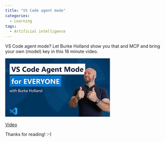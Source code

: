 ```yaml
---
title: "VS Code agent mode"
categories:
  - Learning
tags:
  - Artificial intelligence
---
```


VS Code agent mode? Let Burke Holland show you that and MCP and bring your own (model) key in this 16 minute video. 

![img](../assets/images/2025-04-18-vs-code-agent-mode.jpg)

[Video](https://www.youtube.com/watch?v=dutyOc_cAEU)

Thanks for reading! :-)
